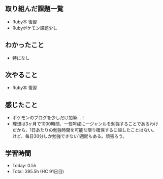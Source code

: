 ## 取り組んだ課題一覧
- Ruby本 復習
- Rubyポケモン課題少し
## わかったこと
- 特になし
## 次やること
- Ruby本 復習
## 感じたこと
- ポケモンのブログを少しだけ加筆…！
- 理想は3ヶ月で1000時間、一気呵成に一ジャンルを勉強することであるわけだから、1日あたりの勉強時間を可能な限り確保するに越したことはない。けど、毎日30分しか勉強できない1週間もある。頑張ろう。
## 学習時間
- Today: 0.5h
- Total: 395.5h (HC 91日目)
